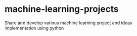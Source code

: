 # machine-learning-projects
Share and develop various machine learning project  and ideas implementation using python 
